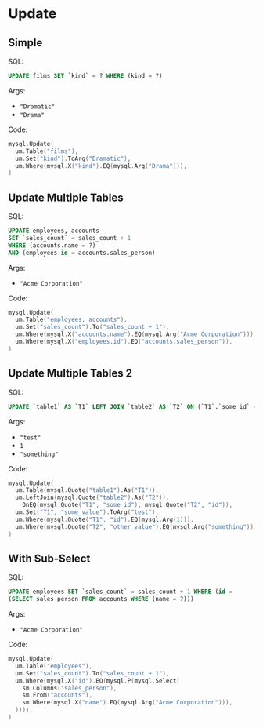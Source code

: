 # Update

## Simple

SQL:

```sql
UPDATE films SET `kind` = ? WHERE (kind = ?)
```

Args:

* `"Dramatic"`
* `"Drama"`

Code:

```go
mysql.Update(
  um.Table("films"),
  um.Set("kind").ToArg("Dramatic"),
  um.Where(mysql.X("kind").EQ(mysql.Arg("Drama"))),
)
```

## Update Multiple Tables

SQL:

```sql
UPDATE employees, accounts
SET `sales_count` = sales_count + 1 
WHERE (accounts.name = ?)
AND (employees.id = accounts.sales_person)
```

Args:

* `"Acme Corporation"`

Code:

```go
mysql.Update(
  um.Table("employees, accounts"),
  um.Set("sales_count").To("sales_count + 1"),
  um.Where(mysql.X("accounts.name").EQ(mysql.Arg("Acme Corporation"))),
  um.Where(mysql.X("employees.id").EQ("accounts.sales_person")),
)
```

## Update Multiple Tables 2

SQL:

```sql
UPDATE `table1` AS `T1` LEFT JOIN `table2` AS `T2` ON (`T1`.`some_id` = `T2`.`id`) SET `T1`.`some_value` = ? WHERE (`T1`.`id` = ?) AND (`T2`.`other_value` = ?)
```

Args:

* `"test"`
* `1`
* `"something"`

Code:

```go
mysql.Update(
  um.Table(mysql.Quote("table1").As("T1")),
  um.LeftJoin(mysql.Quote("table2").As("T2")).
    OnEQ(mysql.Quote("T1", "some_id"), mysql.Quote("T2", "id")),
  um.Set("T1", "some_value").ToArg("test"),
  um.Where(mysql.Quote("T1", "id").EQ(mysql.Arg(1))),
  um.Where(mysql.Quote("T2", "other_value").EQ(mysql.Arg("something"))),
)
```

## With Sub-Select

SQL:

```sql
UPDATE employees SET `sales_count` = sales_count + 1 WHERE (id =
(SELECT sales_person FROM accounts WHERE (name = ?)))
```

Args:

* `"Acme Corporation"`

Code:

```go
mysql.Update(
  um.Table("employees"),
  um.Set("sales_count").To("sales_count + 1"),
  um.Where(mysql.X("id").EQ(mysql.P(mysql.Select(
    sm.Columns("sales_person"),
    sm.From("accounts"),
    sm.Where(mysql.X("name").EQ(mysql.Arg("Acme Corporation"))),
  )))),
)
```
